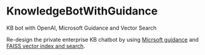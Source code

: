 # KnowledgeBotWithGuidance
KB bot with OpenAI, Microsoft Guidance and Vector Search

Re-design the private enterprise KB chatbot by using [Micrsoft guidance](https://github.com/microsoft/guidance) and [FAISS vector index and search](https://python.langchain.com/docs/modules/data_connection/vectorstores/integrations/faiss). 
